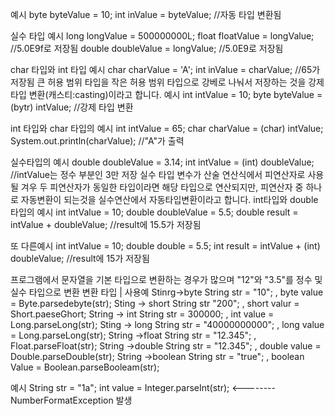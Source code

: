 예시
byte byteValue = 10;
int inValue = byteValue;    //자동 타입 변환됨

실수 타입 예시
long longValue = 500000000L;
float floatValue = longValue;         //5.0E9f로 저장됨
double doubleValue = longValue;       //5.0E9로 저장됨

char 타입와 int 타입 예시
char charValue = 'A';
int inValue = charValue;     //65가 저장됨
큰 허용 범위 타입을 작은 허용 범위 타입으로 강베로 나눠서 저장하는 것을 강제 타입 변환(캐스티:casting)이라고 합니다.
예시
int intValue = 10;
byte byteValue = (bytr) intValue;   //강제 타입 변환

int 타입와 char 타입의 예시
int intValue = 65;
char charValue = (char) intValue;
System.out.println(charValue);     //"A"가 출력

실수타입의 예시
double doubleValue = 3.14;
int intValue = (int) doubleValue;  //intValue는 정수 부분인 3만 저장
실수 타입 변수가 산술 연산식에서 피연산자로 사용될 겨우 두 피연산자가 동일한 타입이라면 해당 타입으로 연산되지만, 피연산자 중 하나로 자동변환이 되는것을 실수연산에서 자동타입변환이라고 합니다.
int타입와 double 타입의 예시
int intValue = 10;
double doubleValue = 5.5;
double result = intValue + doubleValue;    //result에 15.5가 저장됨

또 다른예시
int intValue = 10;
double double = 5.5;
int result = intValue + (int) doubleValue;  //result에 15가 저장됨

프로그램에서 문자열을 기본 타입으로 변환하는 경우가 많으며 "12"와 "3.5"를 정수 및 실수 타입으로 변환
     변환 타입     |  사용예
  Stinrg->byte      String str = "10"; , byte value = Byte.parsedebyte(str);
  Sting -> short    String str "200"; , short valur = Short.paeseGhort;
  String -> int     String str = 300000;  , int value = Long.parseLong(str);
  Sting -> long     String str = "40000000000";  ,  long value = Long.parseLong(str);
  String ->float    String str = "12.345";  ,  Float.parseFloat(str);
  String ->double   String str = "12.345";  , double value = Double.parseDouble(str);
  String ->boolean  String str = "true";  , boolean Value = Boolean.parseBooleam(str);

예시
String str = "1a";
int value = Integer.parseInt(str); <--------NumberFormatException 발생 
